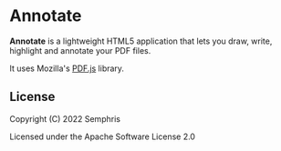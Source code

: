 # Annotate

**Annotate** is a lightweight HTML5 application that lets you draw, write,
highlight and annotate your PDF files.

It uses Mozilla's [PDF.js](https://mozilla.github.io/pdf.js/) library.

## License

Copyright (C) 2022  Semphris

Licensed under the Apache Software License 2.0
